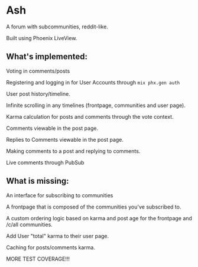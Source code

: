 # Ash

A forum with subcommunities, reddit-like.

Built using Phoenix LiveView.

## What's implemented:

Voting in comments/posts

Registering and logging in for User Accounts through `mix phx.gen auth`

User post history/timeline.

Infinite scrolling in any timelines (frontpage, communities and user page).

Karma calculation for posts and comments through the vote context.

Comments viewable in the post page.

Replies to Comments viewable in the post page.

Making comments to a post and replying to comments.

Live comments through PubSub

## What is missing:

An interface for subscribing to communities

A frontpage that is composed of the communities you've subscribed to.

A custom ordering logic based on karma and post age for the frontpage and /c/all communities.

Add User "total" karma to their user page.

Caching for posts/comments karma.

MORE TEST COVERAGE!!!